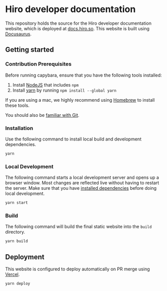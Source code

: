 # Hiro developer documentation

This repository holds the source for the Hiro developer documentation website, which is deployed at [docs.hiro.so](https://docs.hiro.so). This website is built using [Docusaurus](https://docusaurus.io/).


## Getting started

### Contribution Prerequisites

Before running capybara, ensure that you have the following tools installed:

1. Install [NodeJS](https://nodejs.dev/) that includes `npm`
1. Install [yarn](https://classic.yarnpkg.com/en/docs/install) by running `npm install --global yarn`

If you are using a mac, we highly recommend using [Homebrew](https://brew.sh/) to install these tools.

You should also be [familiar with Git](https://docs.github.com/en/get-started/quickstart/git-and-github-learning-resources).


### Installation

Use the following command to install local build and development dependencies.

```sh
yarn
```

### Local Development

The following command starts a local development server and opens up a browser window. Most changes are reflected live without having to restart the server. Make sure that you have [installed dependencies](#installation) before doing local development.

```sh
yarn start
```

### Build

The following command will build the final static website into the `build` directory.

```sh
yarn build
```

## Deployment

This website is configured to deploy automatically on PR merge using [Vercel](https://www.vercel.com).

```sh
yarn deploy
```
